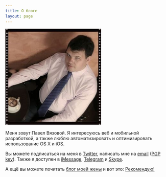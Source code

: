 ```yaml
---
title: О блоге
layout: page
---
```


<img src="/images/photo.jpg" alt="Фото" title="Фото" class="img-responsive front-photo hidden-xs pull-right" />

Меня зовут Павел Вязовой. Я интересуюсь веб и мобильной разработкой, а также люблю автоматизировать и оптимизировать использование OS X и iOS.

Вы можете подписаться на меня в [Twitter][twitter], написать мне на [email][email] ([PGP key][pgp]). Также я доступен в [iMessage][im], [Telegram][telegram] и [Skype][skype].

А ещё вы можете почитать [блог моей жены][playwithkids] и вот это: [Рекомендую!](/thx)

[twitter]: http://twitter.com/vyazovoi "Twitter"
[email]: mailto:paul@elms.pro "E-mail"
[telegram]: https://telegram.me/paulelms "Telegram"
[im]: imessage:paul@elms.pro "E-mail"
[pgp]: /files/64D95937.asc "PGP/GPG key"
[skype]: skype:vyazovoi?chat "Skype"
[github]: http://github.com/vyazovoi "Github"
[facebook]: http://facebook.com/vyazovoi/ "Facebook"
[adn]: https://alpha.app.net/paulelms "APP.NET"
[vk]: http://vk.com/vyazovoi "Vkontakte"
[pinterest]: http://www.pinterest.com/paulelms/ "Pinterest"
[playwithkids]: http://playwithkids.ru "PlayWithKids"
[marina]: http://marina.elms.pro "Marina Elms"
[keybase]: https://keybase.io/paulelms